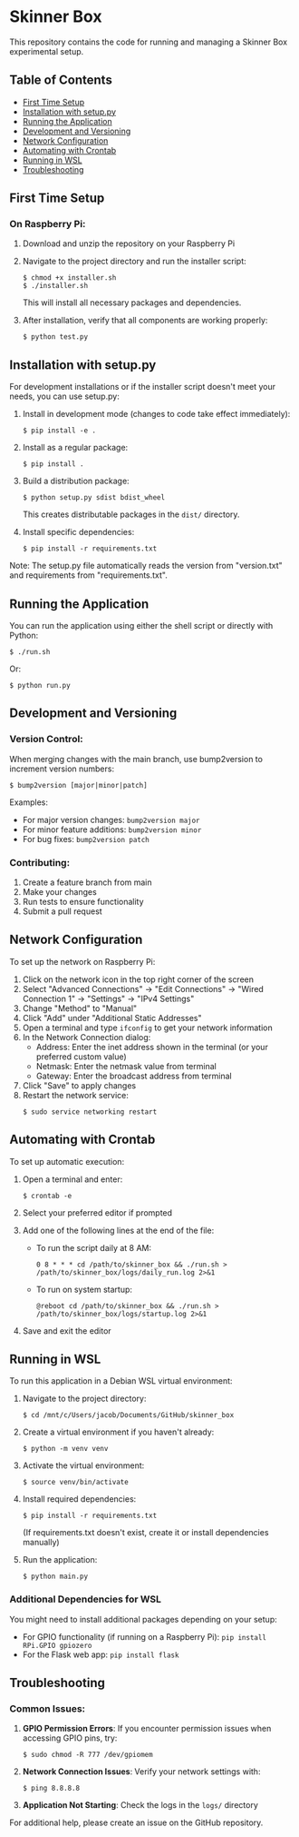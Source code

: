 # Skinner Box

This repository contains the code for running and managing a Skinner Box experimental setup.

## Table of Contents

- [First Time Setup](#first-time-setup)
- [Installation with setup.py](#installation-with-setuppy)
- [Running the Application](#running-the-application)
- [Development and Versioning](#development-and-versioning)
- [Network Configuration](#network-configuration)
- [Automating with Crontab](#automating-with-crontab)
- [Running in WSL](#running-in-wsl)
- [Troubleshooting](#troubleshooting)

## First Time Setup

### On Raspberry Pi:

1. Download and unzip the repository on your Raspberry Pi
2. Navigate to the project directory and run the installer script:
   ```
   $ chmod +x installer.sh
   $ ./installer.sh
   ```
   This will install all necessary packages and dependencies.

3. After installation, verify that all components are working properly:
   ```
   $ python test.py
   ```

## Installation with setup.py

For development installations or if the installer script doesn't meet your needs, you can use setup.py:

1. Install in development mode (changes to code take effect immediately):
   ```
   $ pip install -e .
   ```

2. Install as a regular package:
   ```
   $ pip install .
   ```

3. Build a distribution package:
   ```
   $ python setup.py sdist bdist_wheel
   ```
   This creates distributable packages in the `dist/` directory.

4. Install specific dependencies:
   ```
   $ pip install -r requirements.txt
   ```

Note: The setup.py file automatically reads the version from "version.txt" and requirements from "requirements.txt".

## Running the Application

You can run the application using either the shell script or directly with Python:

```
$ ./run.sh
```

Or:

```
$ python run.py
```

## Development and Versioning

### Version Control:

When merging changes with the main branch, use bump2version to increment version numbers:

```
$ bump2version [major|minor|patch]
```

Examples:
- For major version changes: `bump2version major`
- For minor feature additions: `bump2version minor`
- For bug fixes: `bump2version patch`

### Contributing:

1. Create a feature branch from main
2. Make your changes
3. Run tests to ensure functionality
4. Submit a pull request

## Network Configuration

To set up the network on Raspberry Pi:

1. Click on the network icon in the top right corner of the screen
2. Select "Advanced Connections" → "Edit Connections" → "Wired Connection 1" → "Settings" → "IPv4 Settings"
3. Change "Method" to "Manual"
4. Click "Add" under "Additional Static Addresses"
5. Open a terminal and type `ifconfig` to get your network information
6. In the Network Connection dialog:
   - Address: Enter the inet address shown in the terminal (or your preferred custom value)
   - Netmask: Enter the netmask value from terminal
   - Gateway: Enter the broadcast address from terminal
7. Click "Save" to apply changes
8. Restart the network service:
   ```
   $ sudo service networking restart
   ```

## Automating with Crontab

To set up automatic execution:

1. Open a terminal and enter:
   ```
   $ crontab -e
   ```

2. Select your preferred editor if prompted

3. Add one of the following lines at the end of the file:
   
   - To run the script daily at 8 AM:
     ```
     0 8 * * * cd /path/to/skinner_box && ./run.sh > /path/to/skinner_box/logs/daily_run.log 2>&1
     ```

   - To run on system startup:
     ```
     @reboot cd /path/to/skinner_box && ./run.sh > /path/to/skinner_box/logs/startup.log 2>&1
     ```

4. Save and exit the editor

## Running in WSL

To run this application in a Debian WSL virtual environment:

1. Navigate to the project directory:
   ```
   $ cd /mnt/c/Users/jacob/Documents/GitHub/skinner_box
   ```

2. Create a virtual environment if you haven't already:
   ```
   $ python -m venv venv
   ```

3. Activate the virtual environment:
   ```
   $ source venv/bin/activate
   ```

4. Install required dependencies:
   ```
   $ pip install -r requirements.txt
   ```
   (If requirements.txt doesn't exist, create it or install dependencies manually)

5. Run the application:
   ```
   $ python main.py
   ```

### Additional Dependencies for WSL

You might need to install additional packages depending on your setup:
- For GPIO functionality (if running on a Raspberry Pi): `pip install RPi.GPIO gpiozero`
- For the Flask web app: `pip install flask`

## Troubleshooting

### Common Issues:

1. **GPIO Permission Errors**: If you encounter permission issues when accessing GPIO pins, try:
   ```
   $ sudo chmod -R 777 /dev/gpiomem
   ```

2. **Network Connection Issues**: Verify your network settings with:
   ```
   $ ping 8.8.8.8
   ```

3. **Application Not Starting**: Check the logs in the `logs/` directory

For additional help, please create an issue on the GitHub repository.

